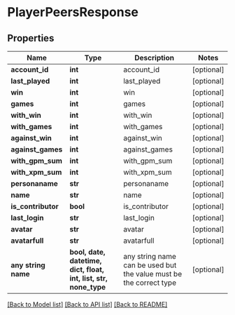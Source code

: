 # PlayerPeersResponse


## Properties
Name | Type | Description | Notes
------------ | ------------- | ------------- | -------------
**account_id** | **int** | account_id | [optional] 
**last_played** | **int** | last_played | [optional] 
**win** | **int** | win | [optional] 
**games** | **int** | games | [optional] 
**with_win** | **int** | with_win | [optional] 
**with_games** | **int** | with_games | [optional] 
**against_win** | **int** | against_win | [optional] 
**against_games** | **int** | against_games | [optional] 
**with_gpm_sum** | **int** | with_gpm_sum | [optional] 
**with_xpm_sum** | **int** | with_xpm_sum | [optional] 
**personaname** | **str** | personaname | [optional] 
**name** | **str** | name | [optional] 
**is_contributor** | **bool** | is_contributor | [optional] 
**last_login** | **str** | last_login | [optional] 
**avatar** | **str** | avatar | [optional] 
**avatarfull** | **str** | avatarfull | [optional] 
**any string name** | **bool, date, datetime, dict, float, int, list, str, none_type** | any string name can be used but the value must be the correct type | [optional]

[[Back to Model list]](../README.md#documentation-for-models) [[Back to API list]](../README.md#documentation-for-api-endpoints) [[Back to README]](../README.md)


